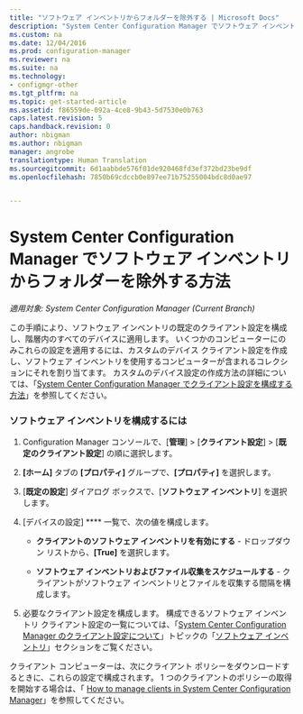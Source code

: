 ```yaml
---
title: "ソフトウェア インベントリからフォルダーを除外する | Microsoft Docs"
description: "System Center Configuration Manager でソフトウェア インベントリからフォルダーを除外します。"
ms.custom: na
ms.date: 12/04/2016
ms.prod: configuration-manager
ms.reviewer: na
ms.suite: na
ms.technology:
- configmgr-other
ms.tgt_pltfrm: na
ms.topic: get-started-article
ms.assetid: f86559de-092a-4ce8-9b43-5d7530e0b763
caps.latest.revision: 5
caps.handback.revision: 0
author: nbigman
ms.author: nbigman
manager: angrobe
translationtype: Human Translation
ms.sourcegitcommit: 6d1aabbde576f01de920468fd3ef372bd23be9df
ms.openlocfilehash: 7850b69cdccb0e897ee71b75255004bdc8d0ae97


---
```

# <a name="how-to-exclude-folders-from-software-inventory-in-system-center-configuration-manager"></a>System Center Configuration Manager でソフトウェア インベントリからフォルダーを除外する方法

*適用対象: System Center Configuration Manager (Current Branch)*

 この手順により、ソフトウェア インベントリの既定のクライアント設定を構成し、階層内のすべてのデバイスに適用します。 いくつかのコンピューターにのみこれらの設定を適用するには、カスタムのデバイス クライアント設定を作成し、ソフトウェア インベントリを使用するコンピューターが含まれるコレクションにそれを割り当てます。 カスタムのデバイス設定の作成方法の詳細については、「[System Center Configuration Manager でクライアント設定を構成する方法](../../../../core/clients/deploy/configure-client-settings.md)」を参照してください。  

### <a name="to-configure-software-inventory"></a>ソフトウェア インベントリを構成するには  

1.  Configuration Manager コンソールで、[**管理**] > [**クライアント設定**] > [**既定のクライアント設定**] の順に選択します。  

4.  **[ホーム]** タブの **[プロパティ]** グループで、**[プロパティ]** を選択します。  

5.  [**既定の設定**] ダイアログ ボックスで、[**ソフトウェア インベントリ**] を選択します。  

6.  [デバイスの設定] **** 一覧で、次の値を構成します。  

    -   **クライアントのソフトウェア インベントリを有効にする** - ドロップダウン リストから、**[True]** を選択します。  

    -   **ソフトウェア インベントリおよびファイル収集をスケジュールする** - クライアントがソフトウェア インベントリとファイルを収集する間隔を構成します。   

7.  必要なクライアント設定を構成します。 構成できるソフトウェア インベントリ クライアント設定の一覧については、「[System Center Configuration Manager のクライアント設定について](../../../../core/clients/deploy/about-client-settings.md)」トピックの「[ソフトウェア インベントリ](../../../../core/clients/deploy/about-client-settings.md#software-inventory)」セクションをご覧ください。  

 クライアント コンピューターは、次にクライアント ポリシーをダウンロードするときに、これらの設定で構成されます。 1 つのクライアントのポリシーの取得を開始する場合は、「 [How to manage clients in System Center Configuration Manager](../../../../core/clients/manage/manage-clients.md)」を参照してください。  



<!--HONumber=Dec16_HO3-->


